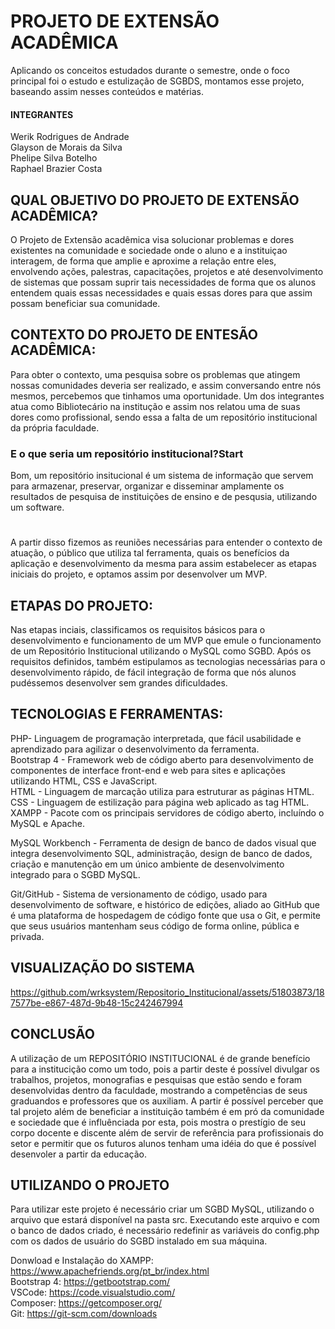 # PROJETO DE EXTENSÃO ACADÊMICA
Aplicando os conceitos estudados durante o semestre, onde o foco principal foi o estudo e estulização de SGBDS, montamos esse projeto, baseando assim nesses conteúdos e matérias.

#### INTEGRANTES
Werik Rodrigues de Andrade</br>
Glayson de Morais da Silva</br>
Phelipe Silva Botelho</br>
Raphael Brazier Costa</br>

## QUAL OBJETIVO DO PROJETO DE EXTENSÃO ACADÊMICA?

O Projeto de Extensão acadêmica visa solucionar problemas e dores existentes na comunidade e sociedade onde o aluno e a instituiçao interagem, de forma que amplie e aproxime a relação entre eles, envolvendo ações, palestras, capacitações, projetos e até desenvolvimento de sistemas que possam suprir tais necessidades de forma que os alunos entendem quais essas necessidades e quais essas dores para que assim possam beneficiar sua comunidade.

## CONTEXTO DO PROJETO DE ENTESÃO ACADÊMICA:

Para obter o contexto, uma pesquisa sobre os problemas que atingem nossas comunidades deveria ser realizado, e assim conversando entre nós mesmos, percebemos que tinhamos uma oportunidade. Um dos integrantes atua como Bibliotecário na institução e assim nos relatou uma de suas dores como profissional, sendo essa a falta de um repositório institucional da própria faculdade.

### E o que seria um repositório institucional?Start

Bom, um repositório insitucional é um sistema de informação que servem para armazenar, preservar, organizar e disseminar amplamente os resultados de pesquisa de instituições de ensino e de pesqusia, utilizando um software.

#

A partir disso fizemos as reuniões necessárias para entender o contexto de atuação, o público que utiliza tal ferramenta, quais os benefícios da aplicação e desenvolvimento da mesma para assim estabelecer as etapas iniciais do projeto, e optamos assim por desenvolver um MVP.

## ETAPAS DO PROJETO:
Nas etapas inciais, classificamos os requisitos básicos para o desenvolvimento e funcionamento de um MVP que emule o funcionamento de um Repositório Institucional utilizando o MySQL como SGBD. Após os requisitos definidos, também estipulamos as tecnologias necessárias para o desenvolvimento rápido, de fácil integração de forma que nós alunos pudéssemos desenvolver sem grandes dificuldades.

## TECNOLOGIAS E FERRAMENTAS:

PHP- Linguagem de programação interpretada, que fácil usabilidade e aprendizado para agilizar o desenvolvimento da ferramenta.</br>
Bootstrap 4 - Framework web de código aberto para desenvolvimento de componentes de interface front-end e web para sites e aplicações utilizando HTML, CSS e JavaScript.</br>
HTML - Linguagem de marcação utiliza para estruturar as páginas HTML.</br>
CSS - Linguagem de estilização para página web aplicado as tag HTML.</br>
XAMPP - Pacote com os principais servidores de código aberto, incluíndo o MySQL e Apache.</br>

MySQL Workbench - Ferramenta de design de banco de dados visual que integra desenvolvimento SQL, administração, design de banco de dados, criação e manutenção em um único ambiente de desenvolvimento integrado para o SGBD MySQL.</br>

Git/GitHub - Sistema de versionamento de código, usado para desenvolvimento de software, e histórico de edições, aliado ao GitHub que é uma plataforma de hospedagem de código fonte que usa o Git, e permite que seus usuários mantenham seus código de forma online, pública e privada.

## VISUALIZAÇÃO DO SISTEMA 
https://github.com/wrksystem/Repositorio_Institucional/assets/51803873/187577be-e867-487d-9b48-15c242467994

## CONCLUSÃO
A utilização de um REPOSITÓRIO INSTITUCIONAL é de grande benefício para a institucição como um todo, pois a partir deste é possível divulgar os trabalhos, projetos, monografias e pesquisas que estão sendo e foram desenvolvidas dentro da faculdade, mostrando a competências de seus graduandos e professores que os auxiliam. A partir é possível perceber que tal projeto além de beneficiar a instituição também é em pró da comunidade e sociedade que é influênciada por esta, pois mostra o prestígio de seu corpo docente e discente além de servir de referência para profissionais do setor e permitir que os futuros alunos tenham uma idéia do que é possível desenvoler a partir da educação.


## UTILIZANDO O PROJETO

Para utilizar este projeto é necessário criar um SGBD MySQL, utilizando o arquivo que estará disponível na pasta src. Executando este arquivo e com o banco de dados criado, é necessário redefinir as variáveis do config.php com os dados de usuário do SGBD instalado em sua máquina.

Donwload e Instalação do XAMPP: https://www.apachefriends.org/pt_br/index.html</br>
Bootstrap 4: https://getbootstrap.com/</br>
VSCode: https://code.visualstudio.com/</br>
Composer: https://getcomposer.org/</br>
Git: https://git-scm.com/downloads</br>

















